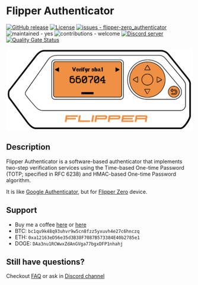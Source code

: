 # Flipper Authenticator

[![GitHub release](https://img.shields.io/github/release/akopachov/flipper-zero_authenticator?include_prereleases=&sort=semver&color=blue)](https://github.com/akopachov/flipper-zero_authenticator/releases/)
[![License](https://img.shields.io/badge/License-MIT-blue)](/LICENSE)
[![issues - flipper-zero_authenticator](https://img.shields.io/github/issues/akopachov/flipper-zero_authenticator)](https://github.com/akopachov/flipper-zero_authenticator/issues)
![maintained - yes](https://img.shields.io/badge/maintained-yes-blue)
![contributions - welcome](https://img.shields.io/badge/contributions-welcome-blue)
[![Discord server](https://img.shields.io/discord/937479784148115456)](https://discord.com/channels/937479784148115456)
[![Quality Gate Status](https://sonarcloud.io/api/project_badges/measure?project=akopachov_flipper-zero_authenticator&metric=alert_status)](https://sonarcloud.io/summary/new_code?id=akopachov_flipper-zero_authenticator)

![Screenshot](docs/assets/screenshot_1.png)

## Description

Flipper Authenticator is a software-based authenticator that implements two-step verification services using the Time-based One-time Password (TOTP; specified in RFC 6238) and HMAC-based One-time Password algorithm.

It is like [Google Authenticator](https://play.google.com/store/apps/details?id=com.google.android.apps.authenticator2), but for [Flipper Zero](https://flipperzero.one/) device.

## Support

* Buy me a coffee [here](https://ko-fi.com/akopachov) or [here](https://buycoffee.to/akopachov)
* BTC: `bc1qu9k48q93uhvr9w5cn8fzz5yxuvh4e27c6hnczq`
* ETH: `0xa12163eD56e35d3B38F7087B573384E40b2785e1`
* DOGE: `DAa3nu1RCWwxZdAnGVga77bgxDFP1nhahj`

## Still have questions?

Checkout [FAQ](FAQ.md) or ask in [Discord channel](https://discord.com/channels/937479784148115456/1020428040636993536)
